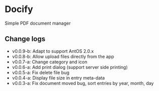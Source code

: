 # Docify
Simple PDF document manager

## Change logs
- v0.0.9-b: Adapt to support AntOS 2.0.x
- v0.0.8-b: Allow upload files directly from the app
- v0.0.7-a: Change category and icon
- v0.0.6-a: Add print dialog (support server side printing)
- v0.0.5-a: Fix delete file bug
- v0.0.4-a: Display file size in entry meta-data
- v0.0.3-a: Fix document moved bug, sort entries by year, month, day